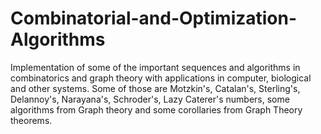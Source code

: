 # Combinatorial-and-Optimization-Algorithms

Implementation of some of the important sequences and algorithms in combinatorics and graph theory with applications in computer, biological and other systems. Some of those are Motzkin's, Catalan's, Sterling's, Delannoy's, Narayana's, Schroder's, Lazy Caterer's numbers, some algorithms from Graph theory and some corollaries from Graph Theory theorems.
